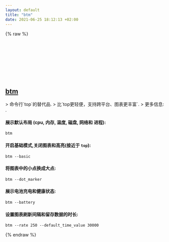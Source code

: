 ```yaml
---
layout: default
title: "btm"
date: 2021-06-25 18:12:13 +02:00
---
```

{% raw %}
<h2 id="btm">
  <a href="/zh/common/btm.html">btm</a> <a href="#btm"><svg class="icon">
    <use href="/assets/images/unicode_sprite.svg#link" />
  </svg></a>
</h2>
> 命令行`top`的替代品.
> 比`top更轻便，支持跨平台、图表更丰富`.
> 更多信息: <https://github.com/ClementTsang/bottom>.

#### 展示默认布局 (cpu, 内存, 温度, 磁盘, 网络和 进程):
```shell
btm
```
#### 开启基础模式,关闭图表和高亮(接近于 `top`):
```shell
btm --basic
```
#### 将图表中的小点换成大点:
```shell
btm --dot_marker
```
#### 展示电池充电和健康状态:
```shell
btm --battery
```
#### 设置图表刷新间隔和留存数据的时长:
```shell
btm --rate 250 --default_time_value 30000
```
{% endraw %}